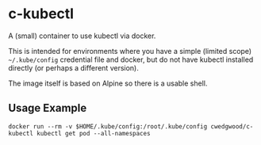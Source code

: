 c-kubectl
=========

A (small) container to use kubectl via docker.

This is intended for environments where you have a simple (limited
scope) `~/.kube/config` credential file and docker, but do not have
kubectl installed directly (or perhaps a different version).

The image itself is based on Alpine so there is a usable shell.

Usage Example
-------------

    docker run --rm -v $HOME/.kube/config:/root/.kube/config cwedgwood/c-kubectl kubectl get pod --all-namespaces
